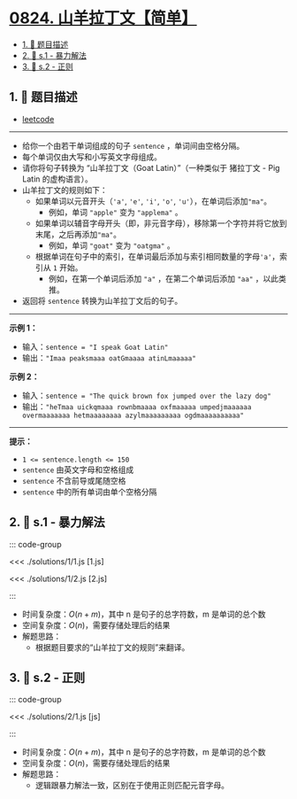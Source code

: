 # [0824. 山羊拉丁文【简单】](https://github.com/tnotesjs/TNotes.leetcode/tree/main/notes/0824.%20%E5%B1%B1%E7%BE%8A%E6%8B%89%E4%B8%81%E6%96%87%E3%80%90%E7%AE%80%E5%8D%95%E3%80%91)

<!-- region:toc -->

- [1. 📝 题目描述](#1--题目描述)
- [2. 🎯 s.1 - 暴力解法](#2--s1---暴力解法)
- [3. 🎯 s.2 - 正则](#3--s2---正则)

<!-- endregion:toc -->

## 1. 📝 题目描述

- [leetcode](https://leetcode.cn/problems/goat-latin/)

---

- 给你一个由若干单词组成的句子 `sentence` ，单词间由空格分隔。
- 每个单词仅由大写和小写英文字母组成。
- 请你将句子转换为 “山羊拉丁文（Goat Latin）”（一种类似于 猪拉丁文 - Pig Latin 的虚构语言）。
- 山羊拉丁文的规则如下：
  - 如果单词以元音开头（`'a'`, `'e'`, `'i'`, `'o'`, `'u'`），在单词后添加`"ma"`。
    - 例如，单词 `"apple"` 变为 `"applema"` 。
  - 如果单词以辅音字母开头（即，非元音字母），移除第一个字符并将它放到末尾，之后再添加`"ma"`。
    - 例如，单词 `"goat"` 变为 `"oatgma"` 。
  - 根据单词在句子中的索引，在单词最后添加与索引相同数量的字母`'a'`，索引从 `1` 开始。
    - 例如，在第一个单词后添加 `"a"` ，在第二个单词后添加 `"aa"` ，以此类推。
- 返回将 `sentence` 转换为山羊拉丁文后的句子。

---

**示例 1：**

- 输入：`sentence = "I speak Goat Latin"`
- 输出：`"Imaa peaksmaaa oatGmaaaa atinLmaaaaa"`

**示例 2：**

- 输入：`sentence = "The quick brown fox jumped over the lazy dog"`
- 输出：`"heTmaa uickqmaaa rownbmaaaa oxfmaaaaa umpedjmaaaaaa overmaaaaaaa hetmaaaaaaaa azylmaaaaaaaaa ogdmaaaaaaaaaa"`

---

**提示：**

- `1 <= sentence.length <= 150`
- `sentence` 由英文字母和空格组成
- `sentence` 不含前导或尾随空格
- `sentence` 中的所有单词由单个空格分隔

## 2. 🎯 s.1 - 暴力解法

::: code-group

<<< ./solutions/1/1.js [1.js]

<<< ./solutions/1/2.js [2.js]

:::

- 时间复杂度：$O(n + m)$，其中 n 是句子的总字符数，m 是单词的总个数
- 空间复杂度：$O(n)$，需要存储处理后的结果
- 解题思路：
  - 根据题目要求的“山羊拉丁文的规则”来翻译。

## 3. 🎯 s.2 - 正则

::: code-group

<<< ./solutions/2/1.js [js]

:::

- 时间复杂度：$O(n + m)$，其中 n 是句子的总字符数，m 是单词的总个数
- 空间复杂度：$O(n)$，需要存储处理后的结果
- 解题思路：
  - 逻辑跟暴力解法一致，区别在于使用正则匹配元音字母。
